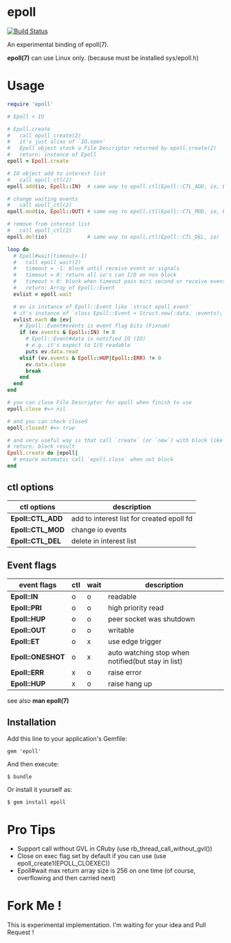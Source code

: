 epoll
===

[![Build Status](https://travis-ci.org/ksss/epoll.svg?branch=master)](https://travis-ci.org/ksss/epoll)

An experimental binding of epoll(7).

**epoll(7)** can use Linux only. (because must be installed sys/epoll.h)

# Usage

```ruby
require 'epoll'

# Epoll < IO

# Epoll.create
#   call epoll_create(2)
#   it's just alias of `IO.open`
#   Epoll object stock a File Descriptor returned by epoll_create(2)
#   return: instance of Epoll
epoll = Epoll.create

# IO object add to interest list
#   call epoll_ctl(2)
epoll.add(io, Epoll::IN)  # same way to epoll.ctl(Epoll::CTL_ADD, io, Epoll::IN)

# change waiting events
#   call epoll_ctl(2)
epoll.mod(io, Epoll::OUT) # same way to epoll.ctl(Epoll::CTL_MOD, io, Epoll::OUT)

# remove from interest list
#   call epoll_ctl(2)
epoll.del(io)             # same way to epoll.ctl(Epoll::CTL_DEL, io)

loop do
  # Epoll#wait(timeout=-1)
  #   call epoll_wait(2)
  #   timeout = -1: block until receive event or signals
  #   timeout = 0: return all io's can I/O on non block
  #   timeout > 0: block when timeout pass miri second or receive events or signals
  #   return: Array of Epoll::Event
  evlist = epoll.wait

  # ev is instance of Epoll::Event like `struct epoll_event`
  # it's instance of `class Epoll::Event < Struct.new(:data, :events); end`
  evlist.each do |ev|
    # Epoll::Event#events is event flag bits (Fixnum)
    if (ev.events & Epoll::IN) != 0
      # Epoll::Event#data is notified IO (IO)
      # e.g. it's expect to I/O readable
      puts ev.data.read
    elsif (ev.events & Epoll::HUP|Epoll::ERR) != 0
      ev.data.close
      break
    end
  end
end

# you can close File Descriptor for epoll when finish to use
epoll.close #=> nil

# and you can check closed
epoll.closed? #=> true

# and very useful way is that call `create` (or `new`) with block like Ruby IO.open
# return: block result
Epoll.create do |epoll|
  # ensure automatic call `epoll.close` when out block
end
```

## ctl options

ctl options|description
---|---
**Epoll::CTL_ADD**|add to interest list for created epoll fd
**Epoll::CTL_MOD**|change io events
**Epoll::CTL_DEL**|delete in interest list

## Event flags

event flags|ctl|wait|description
---|---|---|---
**Epoll::IN**|o|o|readable
**Epoll::PRI**|o|o|high priority read
**Epoll::HUP**|o|o|peer socket was shutdown
**Epoll::OUT**|o|o|writable
**Epoll::ET**|o|x|use edge trigger
**Epoll::ONESHOT**|o|x|auto watching stop when notified(but stay in list)
**Epoll::ERR**|x|o|raise error
**Epoll::HUP**|x|o|raise hang up

see also **man epoll(7)**

## Installation

Add this line to your application's Gemfile:

    gem 'epoll'

And then execute:

    $ bundle

Or install it yourself as:

    $ gem install epoll

# Pro Tips

- Support call without GVL in CRuby (use rb\_thread\_call\_without\_gvl())
- Close on exec flag set by default if you can use (use epoll_create1(EPOLL_CLOEXEC))
- Epoll#wait max return array size is 256 on one time (of course, overflowing and then carried next)

# Fork Me !

This is experimental implementation.
I'm waiting for your idea and Pull Request !
